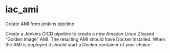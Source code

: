 # iac_ami
Create AMI from jenkins pipeline.

Create a Jenkins CICD pipeline to create a new Amazon Linux 2 based “Golden Image” AMI. The resulting AMI should have Docker installed. When the AMI is deployed it should start a Docker container of your choice.
